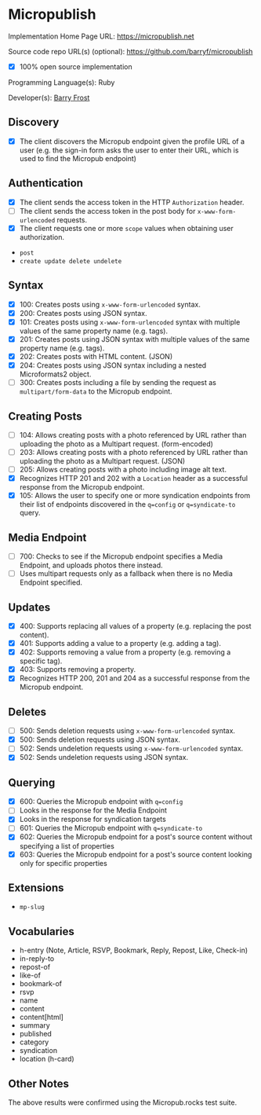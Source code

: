 # Micropublish

Implementation Home Page URL: https://micropublish.net

Source code repo URL(s) (optional): https://github.com/barryf/micropublish
* [x] 100% open source implementation

Programming Language(s): Ruby

Developer(s): [Barry Frost](https://barryfrost.com)

## Discovery
* [x] The client discovers the Micropub endpoint given the profile URL of a user (e.g. the sign-in form asks the user to enter their URL, which is used to find the Micropub endpoint)

## Authentication
* [x] The client sends the access token in the HTTP `Authorization` header.
* [ ] The client sends the access token in the post body for `x-www-form-urlencoded` requests.
* [x] The client requests one or more `scope` values when obtaining user authorization.
 * `post`
 * `create update delete undelete`

## Syntax
* [x] 100: Creates posts using `x-www-form-urlencoded` syntax.
* [x] 200: Creates posts using JSON syntax.
* [x] 101: Creates posts using `x-www-form-urlencoded` syntax with multiple values of the same property name (e.g. tags).
* [x] 201: Creates posts using JSON syntax with multiple values of the same property name (e.g. tags).
* [x] 202: Creates posts with HTML content. (JSON)
* [x] 204: Creates posts using JSON syntax including a nested Microformats2 object.
* [ ] 300: Creates posts including a file by sending the request as `multipart/form-data` to the Micropub endpoint.

## Creating Posts
* [ ] 104: Allows creating posts with a photo referenced by URL rather than uploading the photo as a Multipart request. (form-encoded)
* [ ] 203: Allows creating posts with a photo referenced by URL rather than uploading the photo as a Multipart request. (JSON)
* [ ] 205: Allows creating posts with a photo including image alt text.
* [x] Recognizes HTTP 201 and 202 with a `Location` header as a successful response from the Micropub endpoint.
* [x] 105: Allows the user to specify one or more syndication endpoints from their list of endpoints discovered in the `q=config` or `q=syndicate-to` query.

## Media Endpoint
* [ ] 700: Checks to see if the Micropub endpoint specifies a Media Endpoint, and uploads photos there instead.
* [ ] Uses multipart requests only as a fallback when there is no Media Endpoint specified.

## Updates
* [x] 400: Supports replacing all values of a property (e.g. replacing the post content).
* [x] 401: Supports adding a value to a property (e.g. adding a tag).
* [x] 402: Supports removing a value from a property (e.g. removing a specific tag).
* [x] 403: Supports removing a property.
* [x] Recognizes HTTP 200, 201 and 204 as a successful response from the Micropub endpoint.

## Deletes
* [ ] 500: Sends deletion requests using `x-www-form-urlencoded` syntax.
* [x] 500: Sends deletion requests using JSON syntax.
* [ ] 502: Sends undeletion requests using `x-www-form-urlencoded` syntax.
* [x] 502: Sends undeletion requests using JSON syntax.

## Querying
* [x] 600: Queries the Micropub endpoint with `q=config`
 * [ ] Looks in the response for the Media Endpoint
 * [x] Looks in the response for syndication targets
* [ ] 601: Queries the Micropub endpoint with `q=syndicate-to`
* [x] 602: Queries the Micropub endpoint for a post's source content without specifying a list of properties
* [x] 603: Queries the Micropub endpoint for a post's source content looking only for specific properties

## Extensions

* `mp-slug`

## Vocabularies

* h-entry (Note, Article, RSVP, Bookmark, Reply, Repost, Like, Check-in)
 * in-reply-to
 * repost-of
 * like-of
 * bookmark-of
 * rsvp
 * name
 * content
 * content[html]
 * summary
 * published
 * category
 * syndication
 * location (h-card)

## Other Notes

The above results were confirmed using the Micropub.rocks test suite.
